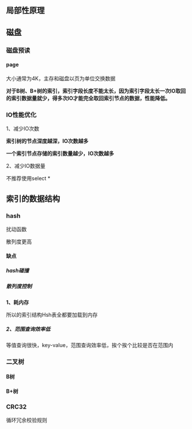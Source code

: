 ## 局部性原理

## 磁盘

### 磁盘预读

#### page

大小通常为4K，主存和磁盘以页为单位交换数据

**对于B树、B+树的索引，索引字段长度不能太长，因为索引字段太长一次IO取回的索引数据量就少，得多次IO才能完全取回索引节点的数据，性能降低。**

### IO性能优化

1、减少IO次数

**索引树的节点深度越深，IO次数越多**

**一个索引节点存储的索引数量越少，IO次数越多**

2、减少IO数据量

不推荐使用select *





## 索引的数据结构

### hash

扰动函数

散列度更高

#### 缺点

##### hash碰撞



##### 散列度控制

**1、耗内存**

所以的索引结构Hsh表全都要加载到内存

##### 2、范围查询效率低

等值查询很快，key-value，范围查询效率低，挨个挨个比较是否在范围内



### 二叉树

#### B树

#### B+树





### CRC32

循环冗余校验规则